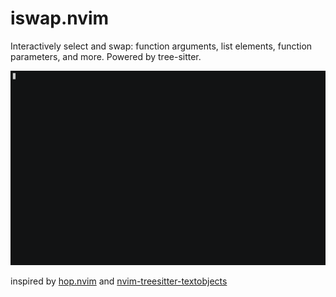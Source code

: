# iswap.nvim

Interactively select and swap: function arguments, list elements, function parameters, and more. Powered by tree-sitter.

![iswap demo](./assets/demo.gif)

inspired by [hop.nvim](https://github.com/phaazon/hop.nvim) and
[nvim-treesitter-textobjects](https://github.com/nvim-treesitter/nvim-treesitter-textobjects)
